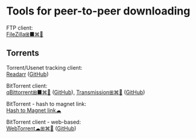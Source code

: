 
# Tools for peer-to-peer downloading

FTP client:  
[FileZilla⊞■⌘🐧](https://filezilla-project.org/)

## Torrents

Torrent/Usenet tracking client:  
[Readarr](https://readarr.com/) ([GitHub](https://github.com/Readarr/Readarr))

BitTorrent client:  
[qBittorrent⊞■⌘🐧](https://www.qbittorrent.org/) ([GitHub](https://github.com/qbittorrent/qBittorrent)),
[Transmission⊞⌘🐧](https://transmissionbt.com/) ([GitHub](https://github.com/transmission/transmission))

BitTorrent - hash to magnet link:  
[Hash to Magnet link☁](https://www.hashtomagnet.com/)

BitTorrent client - web-based:  
[WebTorrent☁⊞⌘🐧](https://webtorrent.io/) ([GitHub](https://github.com/webtorrent/webtorrent))
